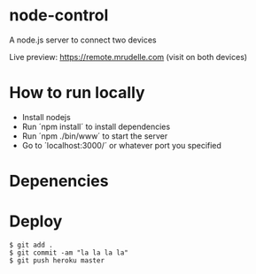 node-control
============

A node.js server to connect two devices

Live preview: https://remote.mrudelle.com (visit on both devices) 


# How to run locally

* Install nodejs
* Run ´npm install´ to install dependencies
* Run ´npm ./bin/www´ to start the server 
* Go to ´localhost:3000/´ or whatever port you specified

# Depenencies


# Deploy

```
$ git add .
$ git commit -am "la la la la"
$ git push heroku master
```


